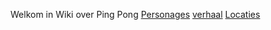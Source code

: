 Welkom in Wiki over Ping Pong
[Personages](personages.md)
[verhaal](verhaal.md)
[Locaties](locaties.md)